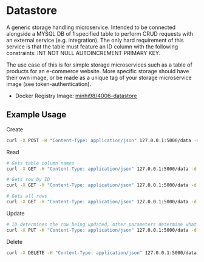 # Datastore

A generic storage handling microservice. Intended to be connected alongside a MYSQL DB of 1 specified table to perform CRUD requests with an external service (e.g. integration). The only hard requirement of this service is that the table must feature an ID column with the following constraints: INT NOT NULL AUTOINCREMENT PRIMARY KEY.

The use case of this is for simple storage microservices such as a table of products for an e-commerce website. More specific storage should have their own image, or be made as a unique tag of your storage microservice image (see token-authentication).

- Docker Registry Image: [minhi98/4006-datastore](https://hub.docker.com/minhi98/4006-datastore)

## Example Usage

Create

```bash
curl -X POST -H "Content-Type: application/json" 127.0.0.1:5000/data -d '{"test_field1":"test_str", "test_field2": 123}'
```

Read

```bash
# Gets table column names
curl -X GET -H "Content-Type: application/json" 127.0.0.1:5000/data -d '{"desc": true}'

# Gets row by ID
curl -X GET -H "Content-Type: application/json" 127.0.0.1:5000/data -d '{"ID": 2}'

# Gets all rows
curl -X GET -H "Content-Type: application/json" 127.0.0.1:5000/data -d '{}'
```

Update

```bash
# ID determines the row being updated, other parameters determine what data to update
curl -X PUT -H "Content-Type: application/json" 127.0.0.1:5000/data -d '{"ID": 2, "test_field1":"edit_str", "test_field2": 1234}'
```

Delete

```bash
curl -X DELETE -H "Content-Type: application/json" 127.0.0.1:5000/data -d '{"ID":1}'
```
